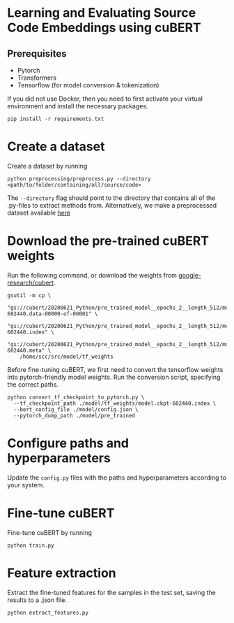 # Learning and Evaluating Source Code Embeddings using cuBERT

## Prerequisites

- Pytorch
- Transformers
- Tensorflow (for model conversion & tokenization)


If you did not use Docker, then you need to first activate your virtual environment and install the necessary packages.
```
pip install -r requirements.txt
```

# Create a dataset
Create a dataset by running
```
python preprocessing/preprocess.py --directory <path/to/folder/containing/all/source/code>
```
The `--directory` flag should point to the directory that contains all of the .py-files to extract methods from.
Alternatively, we make a preprocessed dataset available [here]()

# Download the pre-trained cuBERT weights
Run the following command, or download the weights from [google-research/cubert](https://github.com/google-research/google-research/tree/master/cubert).

```
gsutil -m cp \
    "gs://cubert/20200621_Python/pre_trained_model__epochs_2__length_512/model.ckpt-602440.data-00000-of-00001" \
    "gs://cubert/20200621_Python/pre_trained_model__epochs_2__length_512/model.ckpt-602440.index" \
    "gs://cubert/20200621_Python/pre_trained_model__epochs_2__length_512/model.ckpt-602440.meta" \
    /home/scc/src/model/tf_weights
```

Before fine-tuning cuBERT, we first need to convert the tensorflow weights into pytorch-friendly model weights.
Run the conversion script, specifying the correct paths.

```
python convert_tf_checkpoint_to_pytorch.py \
  --tf_checkpoint_path ./model/tf_weights/model.ckpt-602440.index \
  --bert_config_file ./model/config.json \
  --pytorch_dump_path ./model/pre_trained
```

# Configure paths and hyperparameters
Update the `config.py` files with the paths and hyperparameters according to your system.

# Fine-tune cuBERT

Fine-tune cuBERT by running
```
python train.py
```

# Feature extraction
Extract the fine-tuned features for the samples in the test set, saving the results to a .json file.
```
python extract_features.py
```